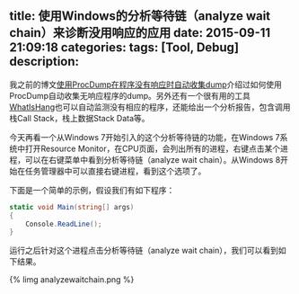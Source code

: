 title: 使用Windows的分析等待链（analyze wait chain）来诊断没用响应的应用
date: 2015-09-11 21:09:18
categories:
tags: [Tool, Debug]
description:
---
我之前的博文[使用ProcDump在程序没有响应时自动收集dump](/2015/06/03/use-procdump-to-detect-hung-window/)介绍过如何使用ProcDump自动收集无响应程序的dump。另外还有一个很有用的工具[WhatIsHang](http://www.nirsoft.net/utils/what_is_hang.html)也可以自动监测没有相应的程序，还能给出一个分析报告，包含调用栈Call Stack，栈上数据Stack Data等。

今天再看一个从Windows 7开始引入的这个分析等待链的功能，在Windows 7系统中打开Resource Monitor，在CPU页面，会列出所有的进程，右键点击某个进程，可以在右键菜单中看到分析等待链（analyze wait chain）。从Windows 8开始在任务管理器中可以直接右键进程，看到这个选项了。

下面是一个简单的示例，假设我们有如下程序：

```csharp
static void Main(string[] args)
{
	Console.ReadLine();
}
```

运行之后针对这个进程点击分析等待链（analyze wait chain），我们可以看到如下结果。

{% limg analyzewaitchain.png %}
